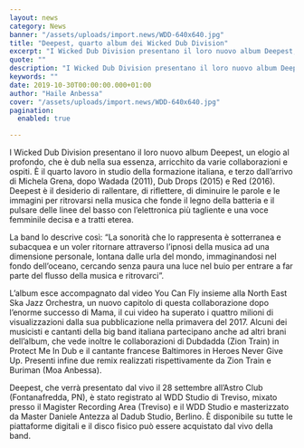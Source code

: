 ```yaml
---
layout: news
category: News
banner: "/assets/uploads/import.news/WDD-640x640.jpg"
title: "Deepest, quarto album dei Wicked Dub Division"
excerpt: "I Wicked Dub Division presentano il loro nuovo album Deepest, un elogio al profondo, che è dub nella sua essenza, arricchito da varie collaborazioni e ospiti. È il quarto lavoro in studio della formazione italiana, e terzo dall’arrivo di Michela Grena, dopo Wadada (2011), Dub Drops (2015) e Red (2016). Deepest è il desiderio di [&hellip"
quote: ""
description: "I Wicked Dub Division presentano il loro nuovo album Deepest, un elogio al profondo, che è dub nella sua essenza, arricchito da varie collaborazioni e ospiti. È il quarto lavoro in studio della formazione italiana, e terzo dall’arrivo di Michela Grena, dopo Wadada (2011), Dub Drops (2015) e Red (2016). Deepest è il desiderio di [&hellip"
keywords: ""
date: 2019-10-30T00:00:00.000+01:00
author: "Haile Anbessa"
cover: "/assets/uploads/import.news/WDD-640x640.jpg"
pagination:
  enabled: true

---
```


I Wicked Dub Division presentano il loro nuovo album Deepest, un elogio al profondo, che è dub nella sua essenza, arricchito da varie collaborazioni e ospiti. È il quarto lavoro in studio della formazione italiana, e terzo dall’arrivo di Michela Grena, dopo Wadada (2011), Dub Drops (2015) e Red (2016).  
Deepest è il desiderio di rallentare, di riflettere, di diminuire le parole e le immagini per ritrovarsi nella musica che fonde il legno della batteria e il pulsare delle linee del basso con l’elettronica più tagliente e una voce femminile decisa e a tratti eterea.

La band lo descrive così: “La sonorità che lo rappresenta è sotterranea e subacquea e un voler ritornare attraverso l’ipnosi della musica ad una dimensione personale, lontana dalle urla del mondo, immaginandosi nel fondo dell’oceano, cercando senza paura una luce nel buio per entrare a far parte del flusso della musica e ritrovarci”.

L’album esce accompagnato dal video You Can Fly insieme alla North East Ska Jazz Orchestra, un nuovo capitolo di questa collaborazione dopo l’enorme successo di Mama, il cui video ha superato i quattro milioni di visualizzazioni dalla sua pubblicazione nella primavera del 2017\. Alcuni dei musicisti e cantanti della big band italiana partecipano anche ad altri brani dell’album, che vede inoltre le collaborazioni di Dubdadda (Zion Train) in Protect Me In Dub e il cantante francese Baltimores in Heroes Never Give Up. Presenti infine due remix realizzati rispettivamente da Zion Train e Buriman (Moa Anbessa).

Deepest, che verrà presentato dal vivo il 28 settembre all’Astro Club (Fontanafredda, PN), è stato registrato al WDD Studio di Treviso, mixato presso il Magister Recording Area (Treviso) e il WDD Studio e masterizzato da Master Daniele Antezza al Dadub Studio, Berlino. È disponibile su tutte le piattaforme digitali e il disco fisico può essere acquistato dal vivo della band.